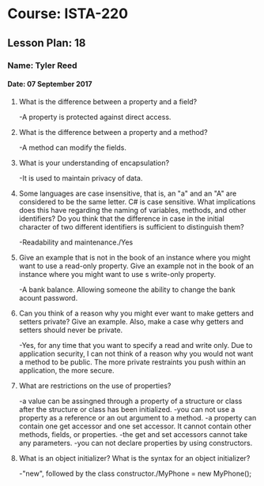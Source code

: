 # Course: ISTA-220
## Lesson Plan: 18
### Name: Tyler Reed
#### Date: 07 September 2017

1. What is the difference between a property and a field?  

	-A property is protected against direct access.
1. What is the difference between a property and a method?  

	-A method can modify the fields.
1. What is your understanding of encapsulation?  

	-It is used to maintain privacy of data.
1. Some languages are case insensitive, that is, an "a" and an "A" are considered to be the same letter. C# is case sensitive. What implications does this have regarding the naming of variables, methods, and other identifiers? Do you think that the difference in case in the initial character of two different identifiers is sufficient to distinguish them?  

	-Readability and maintenance./Yes
1. Give an example that is not in the book of an instance where you might want to use a read-only property. Give an example not in the book of an instance where you might want to use s write-only property.  

	-A bank balance. Allowing someone the ability to change the bank acount password.
1. Can you think of a reason why you might ever want to make getters and setters private? Give an example. Also, make a case why getters and setters should never be private.  

	-Yes, for any time that you want to specify a read and write only.  Due to application security, I can not think of a reason why you would not want a method to be public.  The more private restraints you push within an application, the more secure.   
1. What are restrictions on the use of properties?  

	-a value can be assingned through a property of a structure or class after the structure or class has been initialized.
    -you can not use a property as a reference or an out argument to a method.
    -a property can contain one get accessor and one set accessor. It cannot contain other methods, fields, or properties.
    -the get and set accessors cannot take any parameters. 
    -you can not declare properties by using constructors.
1. What is an object initializer? What is the syntax for an object initializer?  

	-"new", followed by the class constructor./MyPhone = new MyPhone();